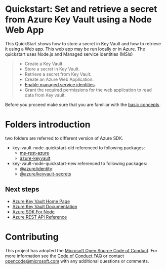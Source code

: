 
# Quickstart: Set and retrieve a secret from Azure Key Vault using a Node Web App 

This QuickStart shows how to store a secret in Key Vault and how to retrieve it using a Web app. This web app may be  run locally or in Azure. The quickstart uses Node.js and Managed service identities (MSIs)

> * Create a Key Vault.
> * Store a secret in Key Vault.
> * Retrieve a secret from Key Vault.
> * Create an Azure Web Application.
> * [Enable managed service identities](https://docs.microsoft.com/azure/active-directory/managed-service-identity/overview).
> * Grant the required permissions for the web application to read data from Key vault.

Before you proceed make sure that you are familiar with the [basic concepts](key-vault-whatis.md#basic-concepts).

# Folders introduction
two folders are referred to different version of Azure SDK.
* key-vault-node-quickstart-old referenced to following packages:
  * [ms-rest-azure](https://www.npmjs.com/package/ms-rest-azure)
  * [azure-keyvault](https://www.npmjs.com/package/azure-keyvault)
* key-vault-node-quickstart-new referenced to following packages:
  * [@azure/identity](https://www.npmjs.com/package/@azure/identity)
  * [@azure/keyvault-secrets](https://www.npmjs.com/package/@azure/keyvault-secrets)
  
## Next steps

* [Azure Key Vault Home Page](https://azure.microsoft.com/services/key-vault/)
* [Azure Key Vault Documentation](https://docs.microsoft.com/azure/key-vault/)
* [Azure SDK For Node](https://docs.microsoft.com/javascript/api/overview/azure/key-vault)
* [Azure REST API Reference](https://docs.microsoft.com/rest/api/keyvault/)
# Contributing

This project has adopted the [Microsoft Open Source Code of Conduct](https://opensource.microsoft.com/codeofconduct/). For more information see the [Code of Conduct FAQ](https://opensource.microsoft.com/codeofconduct/faq/) or contact [opencode@microsoft.com](mailto:opencode@microsoft.com) with any additional questions or comments.

